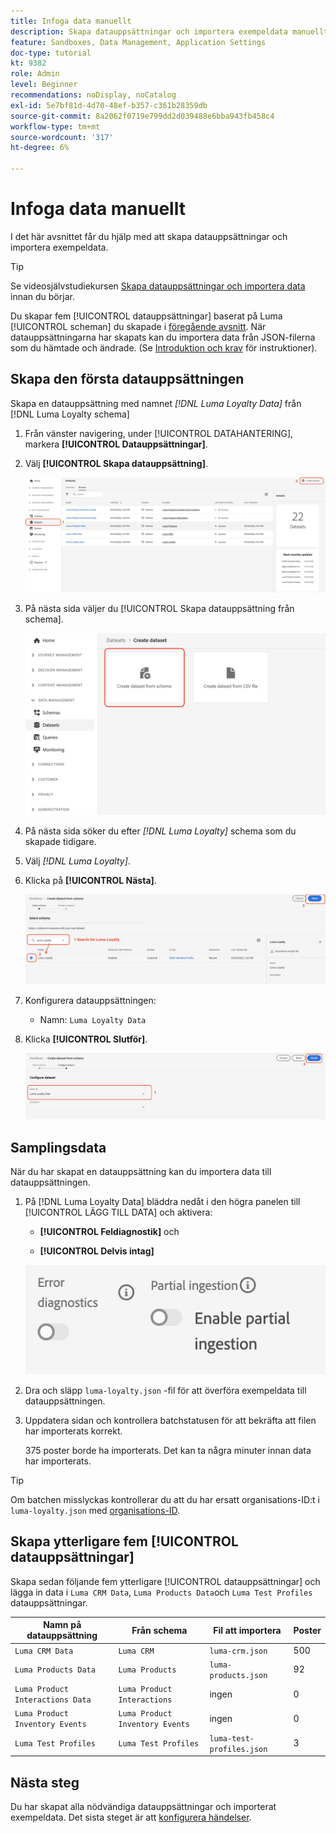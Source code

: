 ```yaml
---
title: Infoga data manuellt
description: Skapa datauppsättningar och importera exempeldata manuellt.
feature: Sandboxes, Data Management, Application Settings
doc-type: tutorial
kt: 9382
role: Admin
level: Beginner
recommendations: noDisplay, noCatalog
exl-id: 5e7bf81d-4d70-48ef-b357-c361b28359db
source-git-commit: 8a2062f0719e799dd2d039488e6bba943fb458c4
workflow-type: tm+mt
source-wordcount: '317'
ht-degree: 6%

---
```


# Infoga data manuellt

I det här avsnittet får du hjälp med att skapa datauppsättningar och importera exempeldata.

>[!TIP]
>
> Se videosjälvstudiekursen [Skapa datauppsättningar och importera data](/help/set-up-data/create-datasets-and-ingest-data.md) innan du börjar.

Du skapar fem [!UICONTROL datauppsättningar] baserat på Luma [!UICONTROL scheman] du skapade i [föregående avsnitt](/help/tutorial-configure-a-training-sandbox/manual-data-set-up.md). När datauppsättningarna har skapats kan du importera data från JSON-filerna som du hämtade och ändrade. (Se [Introduktion och krav](/help/tutorial-configure-a-training-sandbox/introduction-and-prerequisites.md) för instruktioner).

## Skapa den första datauppsättningen

Skapa en datauppsättning med namnet *[!DNL Luma Loyalty Data]* från [!DNL Luma Loyalty schema]

1. Från vänster navigering, under [!UICONTROL DATAHANTERING], markera **[!UICONTROL Datauppsättningar]**.

1. Välj **[!UICONTROL Skapa datauppsättning]**.

   ![Skapa en datauppsättning](assets/create-dataset.png)

1. På nästa sida väljer du [!UICONTROL Skapa datauppsättning från schema].

   ![Skapa en datauppsättning från schema](assets/create-dataset-from-schema.png)

1. På nästa sida söker du efter *[!DNL Luma Loyalty]* schema som du skapade tidigare.

1. Välj *[!DNL Luma Loyalty]*.

1. Klicka på **[!UICONTROL Nästa]**.

   ![Sök och välj schema](assets/create-dataset-select-schema.png)

1. Konfigurera datauppsättningen:

   * Namn: `Luma Loyalty Data`

1. Klicka **[!UICONTROL Slutför]**.

   ![Konfigurera datauppsättning](assets/create-dataset-configure.png)

## Samplingsdata

När du har skapat en datauppsättning kan du importera data till datauppsättningen.

1. På [!DNL Luma Loyalty Data] bläddra nedåt i den högra panelen till [!UICONTROL LÄGG TILL DATA] och aktivera:

   * **[!UICONTROL Feldiagnostik]** och

   * **[!UICONTROL Delvis intag]**

   ![Ingrediera data](assets/ingest-data.png)

1. Dra och släpp `luma-loyalty.json` -fil för att överföra exempeldata till datauppsättningen.

1. Uppdatera sidan och kontrollera batchstatusen för att bekräfta att filen har importerats korrekt.

   375 poster borde ha importerats. Det kan ta några minuter innan data har importerats.

>[!TIP]
>
>Om batchen misslyckas kontrollerar du att du har ersatt organisations-ID:t i `luma-loyalty.json` med [organisations-ID](https://experienceleague.adobe.com/docs/core-services/interface/administration/organizations.html?lang=sv).

## Skapa ytterligare fem [!UICONTROL datauppsättningar]

Skapa sedan följande fem ytterligare [!UICONTROL datauppsättningar] och lägga in data i `Luma CRM Data`, `Luma Products Data`och `Luma Test Profiles` datauppsättningar.

| Namn på datauppsättning | Från schema | Fil att importera | Poster |
| -----| ------ | -------| ------- |
| `Luma CRM Data` | `Luma CRM` | `luma-crm.json` | 500 |
| `Luma Products Data` | `Luma Products` | `luma-products.json` | 92 |
| `Luma Product Interactions Data` | `Luma Product Interactions` | ingen | 0 |
| `Luma Product Inventory Events` | `Luma Product Inventory Events` | ingen | 0 |
| `Luma Test Profiles` | `Luma Test Profiles` | `luma-test-profiles.json` | 3 |

## Nästa steg

Du har skapat alla nödvändiga datauppsättningar och importerat exempeldata. Det sista steget är att [konfigurera händelser](/help/tutorial-configure-a-training-sandbox/configure-events.md).
